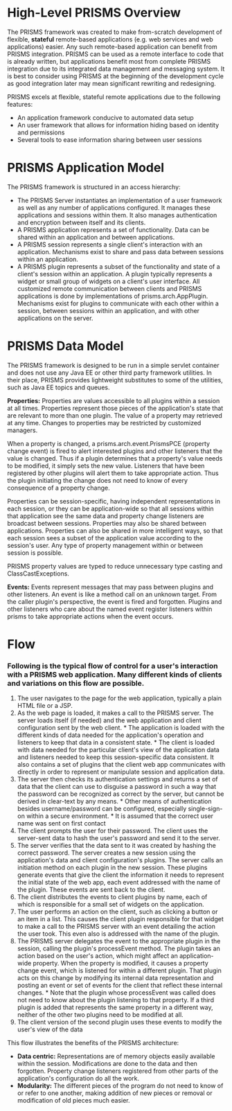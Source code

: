 # High-Level PRISMS Overview #

The PRISMS framework was created to make from-scratch development of flexible, **stateful** remote-based applications (e.g. web services and web applications) easier.  Any such remote-based application can benefit from PRISMS integration.  PRISMS can be used as a remote interface to code that is already written, but applications benefit most from complete PRISMS integration due to its integrated data management and messaging system.  It is best to consider using PRISMS at the beginning of the development cycle as good integration later may mean significant rewriting and redesigning.


PRISMS excels at flexible, stateful remote applications due to the following features:
  * An application framework conducive to automated data setup
  * An user framework that allows for information hiding based on identity and permissions
  * Several tools to ease information sharing between user sessions

# PRISMS Application Model #
The PRISMS framework is structured in an access hierarchy:
  * The PRISMS Server instantiates an implementation of a user framework as well as any number of applications configured.  It manages these applications and sessions within them.  It also manages authentication and encryption between itself and its clients.
  * A PRISMS application represents a set of functionality.  Data can be shared within an application and between applications.
  * A PRISMS session represents a single client's interaction with an application.  Mechanisms exist to share and pass data between sessions within an application.
  * A PRISMS plugin represents a subset of the functionality and state of a client's session within an application.  A plugin typically represents a widget or small group of widgets on a client's user interface.  All customized remote communication between clients and PRISMS applications is done by implementations of prisms.arch.AppPlugin.  Mechanisms exist for plugins to communicate with each other within a session, between sessions within an application, and with other applications on the server.


# PRISMS Data Model #

The PRISMS framework is designed to be run in a simple servlet container and does not use any Java EE or other third party framework utilities.  In their place, PRISMS provides lightweight substitutes to some of the utilities, such as Java EE topics and queues.

**Properties:** Properties are values accessible to all plugins within a session at all times.  Properties represent those pieces of the application's state that are relevant to more than one plugin.  The value of a property may retrieved at any time.  Changes to properties may be restricted by customized managers.

When a property is changed, a prisms.arch.event.PrismsPCE (property change event) is fired to alert interested plugins and other listeners that the value is changed.  Thus if a plugin determines that a property's value needs to be modified, it simply sets the new value.  Listeners that have been registered by other plugins will alert them to take appropriate action.  Thus the plugin initiating the change does not need to know of every consequence of a property change.

Properties can be session-specific, having independent representations in each session, or they can be application-wide so that all sessions within that application see the same data and property change listeners are broadcast between sessions. Properties may also be shared between applications. Properties can also be shared in more intelligent ways, so that each session sees a subset of the application value according to the session's user.  Any type of property management within or between session is possible.

PRISMS property values are typed to reduce unnecessary type casting and ClassCastExceptions.

**Events:** Events represent messages that may pass between plugins and other listeners.  An event is like a method call on an unknown target.  From the caller plugin's perspective, the event is fired and forgotten.  Plugins and other listeners who care about the named event register listeners within prisms to take appropriate actions when the event occurs.

# Flow #
### Following is the typical flow of control for a user's interaction with a PRISMS web application. Many different kinds of clients and variations on this flow are possible. ###

  1. The user navigates to the page for the web application, typically a plain HTML file or a JSP.
  1. As the web page is loaded, it makes a call to the PRISMS server. The server loads itself (if needed) and the web application and client configuration sent by the web client.
    * The application is loaded with the different kinds of data needed for the application's operation and listeners to keep that data in a consistent state.
    * The client is loaded with data needed for the particular client's view of the application data and listeners needed to keep this session-specific data consistent. It also contains a set of plugins that the client web app communicates with directly in order to represent or manipulate session and application data.
  1. The server then checks its authentication settings and returns a set of data that the client can use to disguise a password in such a way that the password can be recognized as correct by the server, but cannot be derived in clear-text by any means.
    * Other means of authentication besides username/password can be configured, especially single-sign-on within a secure environment.
    * It is assumed that the correct user name was sent on first contact
  1. The client prompts the user for their password. The client uses the server-sent data to hash the user's password and send it to the server.
  1. The server verifies that the data sent to it was created by hashing the correct password. The server creates a new session using the application's data and client configuration's plugins.  The server calls an initiation method on each plugin in the new session. These plugins generate events that give the client the information it needs to represent the initial state of the web app, each event addressed with the name of the plugin. These events are sent back to the client.
  1. The client distributes the events to client plugins by name, each of which is responsible for a small set of widgets on the application.
  1. The user performs an action on the client, such as clicking a button or an item in a list. This causes the client plugin responsible for that widget to make a call to the PRISMS server with an event detailing the action the user took. This even also is addressed with the name of the plugin.
  1. The PRISMS server delegates the event to the appropriate plugin in the session, calling the plugin's processEvent method. The plugin takes an action based on the user's action, which might affect an application-wide property. When the property is modified, it causes a property change event, which is listened for within a different plugin. That plugin acts on this change by modifying its internal data representation and posting an event or set of events for the client that reflect these internal changes.
    * Note that the plugin whose processEvent was called does not need to know about the plugin listening to that property. If a third plugin is added that represents the same property in a different way, neither of the other two plugins need to be modified at all.
  1. The client version of the second plugin uses these events to modify the user's view of the data

This flow illustrates the benefits of the PRISMS architecture:
  * **Data centric:** Representations are of memory objects easily available within the session. Modifications are done to the data and then forgotten. Property change listeners registered from other parts of the application's configuration do all the work.
  * **Modularity:** The different pieces of the program do not need to know of or refer to one another, making addition of new pieces or removal or modification of old pieces much easier.